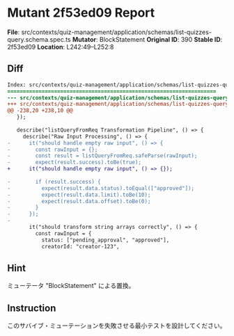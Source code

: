 # Mutant 2f53ed09 Report

**File**: src/contexts/quiz-management/application/schemas/list-quizzes-query.schema.spec.ts
**Mutator**: BlockStatement
**Original ID**: 390
**Stable ID**: 2f53ed09
**Location**: L242:49–L252:8

## Diff

```diff
Index: src/contexts/quiz-management/application/schemas/list-quizzes-query.schema.spec.ts
===================================================================
--- src/contexts/quiz-management/application/schemas/list-quizzes-query.schema.spec.ts	original
+++ src/contexts/quiz-management/application/schemas/list-quizzes-query.schema.spec.ts	mutated #390
@@ -238,20 +238,10 @@
   });
 
   describe("listQueryFromReq Transformation Pipeline", () => {
     describe("Raw Input Processing", () => {
-      it("should handle empty raw input", () => {
-        const rawInput = {};
-        const result = listQueryFromReq.safeParse(rawInput);
-        expect(result.success).toBe(true);
+      it("should handle empty raw input", () => {});
 
-        if (result.success) {
-          expect(result.data.status).toEqual(["approved"]);
-          expect(result.data.limit).toBe(10);
-          expect(result.data.offset).toBe(0);
-        }
-      });
-
       it("should transform string arrays correctly", () => {
         const rawInput = {
           status: ["pending_approval", "approved"],
           creatorId: "creator-123",
```

## Hint

ミューテータ "BlockStatement" による置換。

## Instruction

このサバイブ・ミューテーションを失敗させる最小テストを設計してください。
